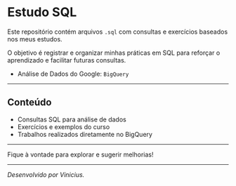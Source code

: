 # Estudo SQL

Este repositório contém arquivos `.sql` com consultas e exercícios baseados nos meus estudos.

O objetivo é registrar e organizar minhas práticas em SQL para reforçar o aprendizado e facilitar futuras consultas.

- Análise de Dados do Google: `BigQuery`

---

## Conteúdo

- Consultas SQL para análise de dados
- Exercícios e exemplos do curso
- Trabalhos realizados diretamente no BigQuery

---

Fique à vontade para explorar e sugerir melhorias!

---

_Desenvolvido por Vinicius._
